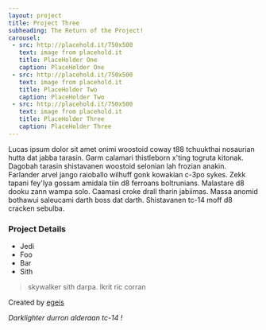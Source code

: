 ```yaml
---
layout: project 
title: Project Three
subheading: The Return of the Project!
carousel:
 - src: http://placehold.it/750x500
   text: image from placehold.it
   title: PlaceHolder One
   caption: PlaceHolder One
 - src: http://placehold.it/750x500
   text: image from placehold.it
   title: PlaceHolder Two
   caption: PlaceHolder Two
 - src: http://placehold.it/750x500
   text: image from placehold.it 
   title: PlaceHolder Three
   caption: PlaceHolder Three   
---
```

Lucas ipsum dolor sit amet onimi woostoid coway t88 tchuukthai nosaurian hutta dat jabba tarasin. Garm calamari thistleborn x'ting togruta kitonak. Dagobah tarasin shistavanen woostoid selonian lah frozian anakin. Farlander arvel jango raioballo wilhuff gonk kowakian c-3po sykes. Zekk tapani fey'lya gossam amidala tiin d8 ferroans boltrunians. Malastare d8 dooku zann wampa solo. Caamasi croke drall tharin jabiimas. Massa anomid bothawui saleucami darth boss dat darth. Shistavanen tc-14 moff d8 cracken sebulba.
### Project Details

 - Jedi
 - Foo
 - Bar
 - Sith

>  skywalker sith darpa. Ikrit ric corran 
	
Created by [egeis](https://github.com/egeis)

*Darklighter durron alderaan tc-14 !*
